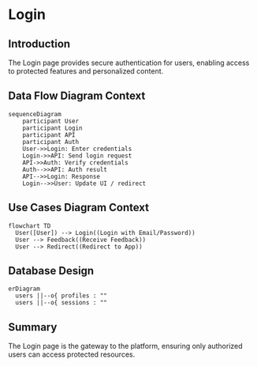 # Login

## Introduction
The Login page provides secure authentication for users, enabling access to protected features and personalized content.

## Data Flow Diagram Context
```mermaid
sequenceDiagram
    participant User
    participant Login
    participant API
    participant Auth
    User->>Login: Enter credentials
    Login->>API: Send login request
    API->>Auth: Verify credentials
    Auth-->>API: Auth result
    API-->>Login: Response
    Login-->>User: Update UI / redirect
```

## Use Cases Diagram Context
```mermaid
flowchart TD
  User([User]) --> Login((Login with Email/Password))
  User --> Feedback((Receive Feedback))
  User --> Redirect((Redirect to App))
```


## Database Design
```mermaid
erDiagram
  users ||--o{ profiles : ""
  users ||--o{ sessions : ""
```

## Summary
The Login page is the gateway to the platform, ensuring only authorized users can access protected resources. 